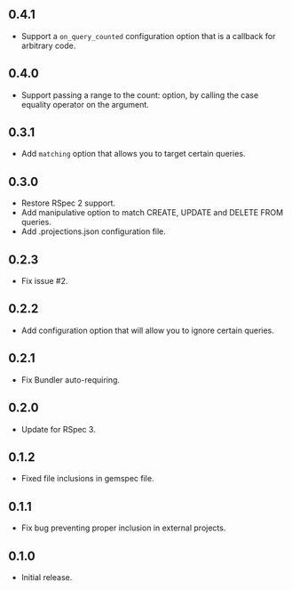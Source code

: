 ## 0.4.1

- Support a `on_query_counted` configuration option that is a callback for
  arbitrary code.

## 0.4.0

- Support passing a range to the count: option, by calling the case
  equality operator on the argument.

## 0.3.1

- Add `matching` option that allows you to target certain queries.

## 0.3.0

- Restore RSpec 2 support.
- Add manipulative option to match CREATE, UPDATE and DELETE FROM queries.
- Add .projections.json configuration file.

## 0.2.3

- Fix issue #2.

## 0.2.2

- Add configuration option that will allow you to ignore certain queries.

## 0.2.1

- Fix Bundler auto-requiring.

## 0.2.0

- Update for RSpec 3.

## 0.1.2

- Fixed file inclusions in gemspec file.

## 0.1.1

- Fix bug preventing proper inclusion in external projects.

## 0.1.0

- Initial release.
